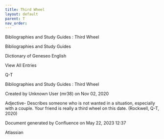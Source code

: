 ```yaml
---
title: Third Wheel
layout: default
parent: T
nav_order:
---
```


Bibliographies and Study Guides : Third Wheel

Bibliographies and Study Guides

Dictionary of Geneseo English

View All Entries

Q-T

Bibliographies and Study Guides : Third Wheel

Created by  Unknown User (mr38) on Nov 02, 2020

Adjective- Describes someone who is not wanted in a situation, especially with a couple. Your friend is really a third wheel on this date. (Rockwell, Q-T, 2020)

Document generated by Confluence on May 22, 2023 12:37

Atlassian
